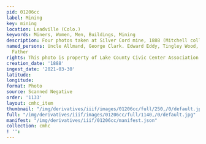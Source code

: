 ```yaml
---
pid: 01206cc
label: Mining
key: mining
location: Leadville (Colo.)
keywords: Miners, Women, Men, Buildings, Mining
description: Four photos taken at Silver Cord mine, 1888 (Mitchell collection)
named_persons: Uncle Allmand, George Clark. Edward Eddy, Tingley Wood, Aunt Sallie,
  Father
rights: This photo is property of Lake County Civic Center Association.
creation_date: '1888'
ingest_date: '2021-03-30'
latitude: 
longitude: 
format: Photo
source: Scanned Negative
order: '1133'
layout: cmhc_item
thumbnail: "/img/derivatives/iiif/images/01206cc/full/250,/0/default.jpg"
full: "/img/derivatives/iiif/images/01206cc/full/1140,/0/default.jpg"
manifest: "/img/derivatives/iiif/01206cc/manifest.json"
collection: cmhc
! '': 
---
```

